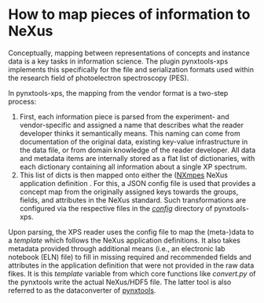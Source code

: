 # How to map pieces of information to NeXus

Conceptually, mapping between representations of concepts and instance data is a key tasks in information science. The plugin pynxtools-xps implements this specifically for the file and serialization formats used within the research field of photoelectron spectroscopy (PES).

In pynxtools-xps, the mapping from the vendor format is a two-step process:
1) First, each information piece is parsed from the experiment- and vendor-specific and assigned a name that describes what the reader developer thinks it semantically means. This naming can come from documentation of the original data, existing key-value infrastructure in the data file, or from domain knowledge of the reader developer. All data and metadata items are internally stored as a flat list of dictionaries, with each dictionary containing all information about a single XP spectrum.
2) This list of dicts is then mapped onto either the ([NXmpes](https://fairmat-nfdi.github.io/nexus_definitions/classes/contributed_definitions/NXmpes.html) NeXus application definition <!-- or its specialization [NXxps](https://fairmat-nfdi.github.io/nexus_definitions/classes/contributed_definitions/NXxps.html)) -->. For this, a JSON config file is used that provides a concept map from the originally assigned keys towards the groups, fields, and attributes in the NeXus standard. Such transformations are configured via the respective files in the [*config*](https://github.com/FAIRmat-NFDI/pynxtools-xps/tree/main/src/pynxtools_xps/config) directory of pynxtools-xps.

Upon parsing, the XPS reader uses the config file to map the (meta-)data to a *template* which follows the NeXus application definitions. It also takes metadata provided through additional means (i.e., an electronic lab notebook (ELN) file) to fill in missing required and recommended fields and attributes in the application definition that were not provided in the raw data fikes. It is this *template* variable from which core functions like *convert.py* of the pynxtools write the actual NeXus/HDF5 file. The latter tool is also referred to as the dataconverter of [pynxtools](https://github.com/FAIRmat-NFDI/pynxtools).